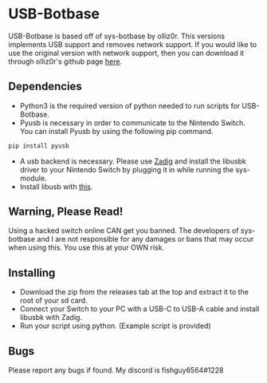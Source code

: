 # USB-Botbase

USB-Botbase is based off of sys-botbase by olliz0r. This versions implements USB support and removes network support. If you would like to use the original version with network support, then you can download it through olliz0r's github page [here](https://github.com/olliz0r/sys-botbase).

## Dependencies
- Python3 is the required version of python needed to run scripts for USB-Botbase.
- Pyusb is necessary in order to communicate to the Nintendo Switch. You can install Pyusb by using the following pip command.

```bash
pip install pyusb
```
- A usb backend is necessary. Please use [Zadig](http://www.unitrunker.com/zadig.html) and install the libusbk driver to your Nintendo Switch by plugging it in while running the sys-module.
- Install libusb with [this](https://sourceforge.net/projects/libusb-win32/files/libusb-win32-releases/1.2.6.0/).

## Warning, Please Read!

Using a hacked switch online CAN get you banned. The developers of sys-botbase and I are not responsible for any damages or bans that may occur when using this. You use this at your OWN risk.

## Installing
- Download the zip from the releases tab at the top and extract it to the root of your sd card.
- Connect your Switch to your PC with a USB-C to USB-A cable and install libusbk with Zadig.
- Run your script using python. (Example script is provided)

## Bugs
Please report any bugs if found. My discord is fishguy6564#1228

